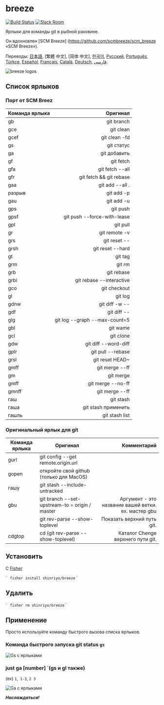 [日本語]: README.jp.md
[繁體中文]: README.zh-tw.md
[简体中文]: README.zh-cn.md
[한국어]: README.ko.md
[Русский]: README.ru.md
[Português]: README.pt.md
[Türkçe]: README.tr.md
[Español]: README.es.md
[Français]: README.fr.md
[Català]: README.ca.md
[Deutsch]: README.du.md
[فارسی]: README.fa.md

# breeze

[![Build Status][travis-badge]][travis-link]
[![Slack Room][slack-badge]][slack-link]

Ярлыки для команды git в рыбной раковине.

Он вдохновлен [SCM Breeze] (https://github.com/scmbreeze/scm_breeze «SCM Breeze»).

Переводы: [日本語], [繁體 中文], [简体 中文], [한국어], [Русский], [Português], [Türkçe], [Español], [Français], [Català], [Deutsch], [ فارسی].

<div class = "centered">
<img src = "http://i.imgur.com/MEKxPSD.png" alt = "breeze logos" />
</ DIV>

## Список ярлыков

### Порт от SCM Breez

| Команда ярлыка | Оригинал |
| ----------- | ------------: |
| gb | git branch |
| gce | git clean |
| gcef | git clean -fd |
| gs | git статус |
| ga | git добавить |
| gf | git fetch |
| gfa | git fetch --all |
| gfr | git fetch && git rebase |
| gaa | git add --all . |
| разрыв | git add -p |
| gau | git add -u |
| gps | git push |
| gpsf | git push --force-with-lease |
| gpl | git pull |
| gr | git remote -v |
| grs | git reset -- |
| grsh | git reset --hard |
| gt | git tag |
| grm | git rm |
| grb | git rebase |
| grbi | git rebase --interactive |
| gco | git checkout |
| gl | git log |
| gdnw | git diff -w -- |
| gdf | git diff -- |
| glg | git log --graph --max-count=5 |
| gbl | git wame |
| gcl | git clone |
| gdw | git diff --word-diff |
| gplr | git pull --rebase |
| grsl | git reset HEAD~ |
| gmff | git merge --ff |
| gm | git merge |
| gmff | git merge --no-ff |
| gmnff | git merge --ff |
| гаш | git stash |
| гаша | git stash применить |
| гашль | git stash list |

### Оригинальный ярлык для git

| Команда ярлыка | Оригинал | Комментарий |
| ----------- | ------------ | ------------: |
| gurl | git config --get remote.origin.url | |
| gopen | откройте свой github (только для MacOS) | |
| гашу | git stash --include-untracked | |
| gbu | git branch --set-upstream-to = origin / <branch> master | Аргумент - это название вашей ветки. ех. мастер gbu |
| | git rev-parse --show-toplevel | Показать верхний путь git. |
| cdgtop | cd (git rev-parse --show-toplevel) | Каталог Chenge верхнего пути git. |

## Установить

С [Fisher](https://github.com/jorgebucaran/fisher)

`` `
fisher install shinriyo/breeze
`` `

## Удалить

`` `
fisher rm shinriyo/breeze
`` `

## Применение

Просто используйте команду быстрого вызова списка ярлыков.

### Команда быстрого запуска git status `gs`

<div class = "centered">
<img src = "http://i.imgur.com/F3NHal3.png" alt = "Gs с ярлыками" />
</ DIV>

### just ga [number] `(gs и gl также)

(ex) `1`,` 1-3`, `2 3`

<div class = "centered">
<img src = "http://i.imgur.com/RpspQI2.png" alt = "Ga с ярлыками" />
</ DIV>

[travis-link]: https://travis-ci.org/shinriyo/breeze
[travis-badge]: https://img.shields.io/travis/shinriyo/breeze.svg
[slack-link]: https://fisherman-wharf.herokuapp.com
[slack-badge]: https://fisherman-wharf.herokuapp.com/badge.svg
[рыбак]: https://github.com/fisherman/fisherman

***Наслаждаться!***
